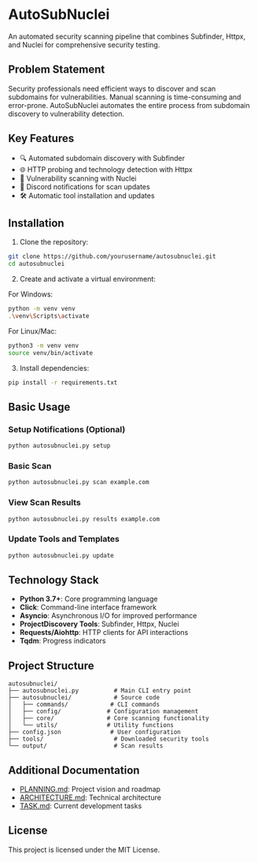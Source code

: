 # AutoSubNuclei

An automated security scanning pipeline that combines Subfinder, Httpx, and Nuclei for comprehensive security testing.

## Problem Statement

Security professionals need efficient ways to discover and scan subdomains for vulnerabilities. Manual scanning is time-consuming and error-prone. AutoSubNuclei automates the entire process from subdomain discovery to vulnerability detection.

## Key Features

- 🔍 Automated subdomain discovery with Subfinder
- 🌐 HTTP probing and technology detection with Httpx
- 🎯 Vulnerability scanning with Nuclei
- 🔔 Discord notifications for scan updates
- 🛠️ Automatic tool installation and updates

## Installation

1. Clone the repository:
```bash
git clone https://github.com/yourusername/autosubnuclei.git
cd autosubnuclei
```

2. Create and activate a virtual environment:

For Windows:
```bash
python -m venv venv
.\venv\Scripts\activate
```

For Linux/Mac:
```bash
python3 -m venv venv
source venv/bin/activate
```

3. Install dependencies:
```bash
pip install -r requirements.txt
```

## Basic Usage

### Setup Notifications (Optional)
```bash
python autosubnuclei.py setup
```

### Basic Scan
```bash
python autosubnuclei.py scan example.com
```

### View Scan Results
```bash
python autosubnuclei.py results example.com
```

### Update Tools and Templates
```bash
python autosubnuclei.py update
```

## Technology Stack

- **Python 3.7+**: Core programming language
- **Click**: Command-line interface framework
- **Asyncio**: Asynchronous I/O for improved performance
- **ProjectDiscovery Tools**: Subfinder, Httpx, Nuclei
- **Requests/Aiohttp**: HTTP clients for API interactions
- **Tqdm**: Progress indicators

## Project Structure

```
autosubnuclei/
├── autosubnuclei.py          # Main CLI entry point
├── autosubnuclei/            # Source code
│   ├── commands/            # CLI commands
│   ├── config/             # Configuration management
│   ├── core/               # Core scanning functionality
│   └── utils/              # Utility functions
├── config.json              # User configuration
├── tools/                    # Downloaded security tools
└── output/                   # Scan results
```

## Additional Documentation

- [PLANNING.md](PLANNING.md): Project vision and roadmap
- [ARCHITECTURE.md](ARCHITECTURE.md): Technical architecture
- [TASK.md](TASK.md): Current development tasks

## License

This project is licensed under the MIT License.
